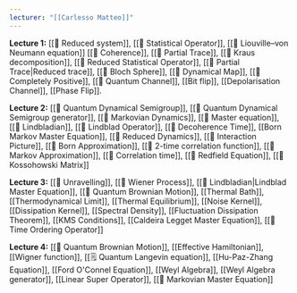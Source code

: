```yaml
---
lecturer: "[[Carlesso Matteo]]"
---
```

**Lecture 1:** [[📘 Reduced system]], [[📘 Statistical Operator]], [[📗 Liouville–von Neumann equation]] [[📘 Coherence]], [[📘 Partial Trace]], [[📘 Kraus decomposition]], [[📘 Reduced Statistical Operator]], [[📘 Partial Trace|Reduced trace]], [[📘 Bloch Sphere]], [[📘 Dynamical Map]], [[📘 Completely Positive]], [[📘 Quantum Channel]], [[Bit flip]], [[Depolarisation Channel]], [[Phase Flip]].

**Lecture 2:** [[📘 Quantum Dynamical Semigroup]], [[📘 Quantum Dynamical Semigroup generator]], [[📘 Markovian Dynamics]], [[📘 Master equation]], [[📘 Lindbladian]], [[📘 Lindblad Operator]], [[📘 Decoherence Time]], [[Born Markov Master Equation]], [[📘 Reduced Dynamics]], [[📘 Interaction Picture]], [[📘 Born Approximation]], [[📘 2-time correlation function]], [[📘 Markov Approximation]], [[📘 Correlation time]], [[📘 Redfield Equation]], [[📘 Kossohowski Matrix]]

**Lecture 3:** [[📘 Unravelling]], [[📘 Wiener Process]], [[📘 Lindbladian|Lindblad Master Equation]], [[📘 Quantum Brownian Motion]], [[Thermal Bath]], [[Thermodynamical Limit]], [[Thermal Equilibrium]], [[Noise Kernel]], [[Dissipation Kernel]], [[Spectral Density]], [[Fluctuation Dissipation Theorem]], [[KMS Conditions]], [[Caldeira Legget Master Equation]], [[📘 Time Ordering Operator]]

**Lecture 4:** [[📘 Quantum Brownian Motion]], [[Effective Hamiltonian]], [[Wigner function]], [[🗒️ Quantum Langevin equation]], [[Hu-Paz-Zhang Equation]], [[Ford O'Connel Equation]], [[Weyl Algebra]], [[Weyl Algebra generator]], [[Linear Super Operator]], [[📘 Markovian Master Equation]]